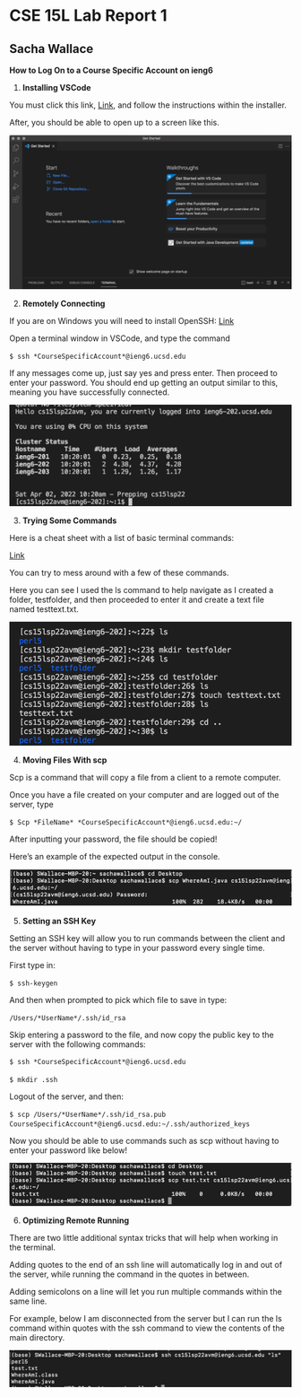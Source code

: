 # CSE 15L Lab Report 1
## Sacha Wallace

**How to Log On to a Course Specific Account on ieng6**

1. **Installing VSCode**

You must click this link, [Link](https://code.visualstudio.com/), and follow the instructions within the installer. 

After, you should be able to open up to a screen like this.

![LR-1](https://github.com/Sacha-Wallace/cse15l-lab-reports/blob/main/LR-1.png?raw=true)



2. **Remotely Connecting**

If you are on Windows you will need to install OpenSSH: 
[Link](https://docs.microsoft.com/en-us/windows-server/administration/openssh/openssh_install_firstuse)

Open a terminal window in VSCode, and type the command

`$ ssh *CourseSpecificAccount*@ieng6.ucsd.edu`

If any messages come up, just say yes and press enter. Then proceed to enter your password. 
You should end up getting an output similar to this, meaning you have successfully connected.

![LR-2](https://github.com/Sacha-Wallace/cse15l-lab-reports/blob/main/LR-2.png?raw=true)

3. **Trying Some Commands**

Here is a cheat sheet with a list of basic terminal commands:

[Link](https://www.guru99.com/linux-commands-cheat-sheet.html)

You can try to mess around with a few of these commands.

Here you can see I used the ls command to help navigate as I created a folder, testfolder, and then proceeded to enter it and create a text file named testtext.txt.

![LR-3](https://github.com/Sacha-Wallace/cse15l-lab-reports/blob/main/LR-3.png?raw=true)

4. **Moving Files With scp**

Scp is a command that will copy a file from a client to a remote computer. 

Once you have a file created on your computer and are logged out of the server, type

`$ Scp *FileName* *CourseSpecificAccount*@ieng6.ucsd.edu:~/`

After inputting your password, the file should be copied!

Here’s an example of the expected output in the console.

![LR-4](https://github.com/Sacha-Wallace/cse15l-lab-reports/blob/main/LR-4.png?raw=true)

5. **Setting an SSH Key**

Setting an SSH key will allow you to run commands between the client and the server without having to type in your password every single time.

First type in:

`$ ssh-keygen`

And then when prompted to pick which file to save in type:

`/Users/*UserName*/.ssh/id_rsa`

Skip entering a password to the file, and now copy the public key to the server with the following commands:

```
$ ssh *CourseSpecificAccount*@ieng6.ucsd.edu

$ mkdir .ssh
```

Logout of the server, and then:

`$ scp /Users/*UserName*/.ssh/id_rsa.pub CourseSpecificAccount*@ieng6.ucsd.edu:~/.ssh/authorized_keys`

Now you should be able to use commands such as scp without having to enter your password like below!

![LR-5](https://github.com/Sacha-Wallace/cse15l-lab-reports/blob/main/LR-5.png?raw=true)

6. **Optimizing Remote Running**

There are two little additional syntax tricks that will help when working in the terminal.

Adding quotes to the end of an ssh line will automatically log in and out of the server, while running the command in the quotes in between. 

Adding semicolons on a line will let you run multiple commands within the same line. 

For example, below I am disconnected from the server but I can run the ls command within quotes with the ssh command to view the contents of the main directory. 

![LR-6](https://github.com/Sacha-Wallace/cse15l-lab-reports/blob/main/LR-6.png?raw=true)

